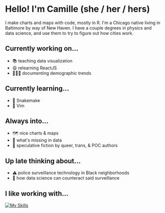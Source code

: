 # Hello! I'm Camille (she / her / hers)

I make charts and maps with code, mostly in R. I'm a Chicago native living in Baltimore by way of New Haven. I have a couple degrees in physics and data science, and use them to try to figure out how cities work.

## Currently working on...

- 📚 teaching data visualization
- 😩 relearning ReactJS
- 👨‍👧‍👦 documenting demographic trends

## Currently learning...

- 🐍 Snakemake
- 🤖 Vim

## Always into...

- 🗺️ nice charts & maps
- 👭 what's missing in data
- 👻 speculative fiction by queer, trans, & POC authors

## Up late thinking about...

- ⚠️ police surveillance technology in Black neighborhoods
- 🔦 how data science can counteract said surveillance

## I like working with...

[![My Skills](https://skillicons.dev/icons?i=r,bash,docker,react,d3,processing,py,pytorch,githubactions)](https://skillicons.dev)
